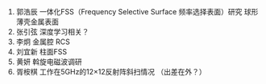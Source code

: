 1. 郭浩辰 一体化FSS（Frequency Selective Surface 频率选择表面）研究 
			 球形薄壳金属表面
4. 张引弦 深度学习相关？
5. 李炯 金属腔 RCS 
6. 刘宜新 柱面FSS
7. 黄妍 斡旋电磁波调研
8. 胥桉棋 工作在5GHz的12×12反射阵斜扫情况 （出差在外？）
<!--stackedit_data:
eyJoaXN0b3J5IjpbODU1MzU4NjMyLDg3Njk0OTk4NywtOTc1MT
MwNjMsLTYwNTU3NjY5MCwxNjk3OTg3MzY0LC01MzE0MDc0NzJd
fQ==
-->